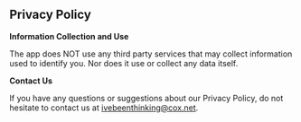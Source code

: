 ## Privacy Policy

**Information Collection and Use**

The app does NOT use any third party services that may collect information used to identify you. Nor does it use or collect any data itself.

**Contact Us**

If you have any questions or suggestions about our Privacy Policy, do not hesitate to contact us at ivebeenthinking@cox.net.
